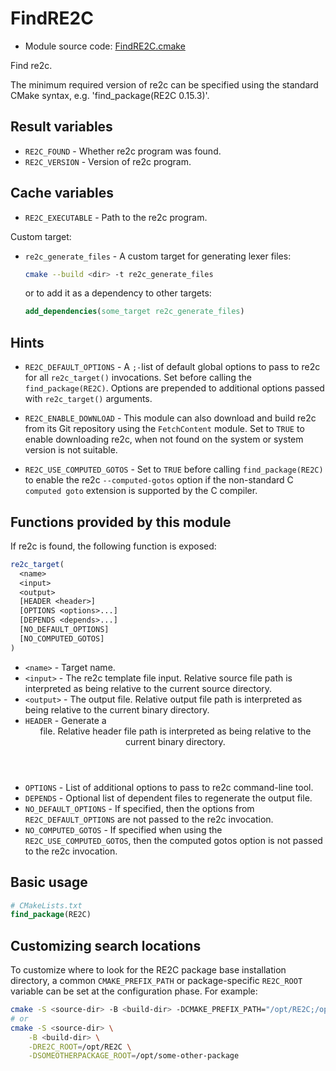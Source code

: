 <!-- This is auto-generated file. -->
# FindRE2C

* Module source code: [FindRE2C.cmake](https://github.com/petk/php-build-system/blob/master/cmake/cmake/modules/FindRE2C.cmake)

Find re2c.

The minimum required version of re2c can be specified using the standard CMake
syntax, e.g. 'find_package(RE2C 0.15.3)'.

## Result variables

* `RE2C_FOUND` - Whether re2c program was found.
* `RE2C_VERSION` - Version of re2c program.

## Cache variables

* `RE2C_EXECUTABLE` - Path to the re2c program.

Custom target:

* `re2c_generate_files` - A custom target for generating lexer files:

  ```sh
  cmake --build <dir> -t re2c_generate_files
  ```

  or to add it as a dependency to other targets:

  ```cmake
  add_dependencies(some_target re2c_generate_files)
  ```

## Hints

* `RE2C_DEFAULT_OPTIONS` - A `;-`list of default global options to pass to re2c
  for all `re2c_target()` invocations. Set before calling the
  `find_package(RE2C)`. Options are prepended to additional options passed with
  `re2c_target()` arguments.

* `RE2C_ENABLE_DOWNLOAD` - This module can also download and build re2c from its
  Git repository using the `FetchContent` module. Set to `TRUE` to enable
  downloading re2c, when not found on the system or system version is not
  suitable.

* `RE2C_USE_COMPUTED_GOTOS` - Set to `TRUE` before calling `find_package(RE2C)`
  to enable the re2c `--computed-gotos` option if the non-standard C
  `computed goto` extension is supported by the C compiler.

## Functions provided by this module

If re2c is found, the following function is exposed:

```cmake
re2c_target(
  <name>
  <input>
  <output>
  [HEADER <header>]
  [OPTIONS <options>...]
  [DEPENDS <depends>...]
  [NO_DEFAULT_OPTIONS]
  [NO_COMPUTED_GOTOS]
)
```

* `<name>` - Target name.
* `<input>` - The re2c template file input. Relative source file path is
  interpreted as being relative to the current source directory.
* `<output>` - The output file. Relative output file path is interpreted as
  being relative to the current binary directory.
* `HEADER` - Generate a <header> file. Relative header file path is interpreted
  as being relative to the current binary directory.
* `OPTIONS` - List of additional options to pass to re2c command-line tool.
* `DEPENDS` - Optional list of dependent files to regenerate the output file.
* `NO_DEFAULT_OPTIONS` - If specified, then the options from
  `RE2C_DEFAULT_OPTIONS` are not passed to the re2c invocation.
* `NO_COMPUTED_GOTOS` - If specified when using the `RE2C_USE_COMPUTED_GOTOS`,
  then the computed gotos option is not passed to the re2c invocation.

## Basic usage

```cmake
# CMakeLists.txt
find_package(RE2C)
```

## Customizing search locations

To customize where to look for the RE2C package base
installation directory, a common `CMAKE_PREFIX_PATH` or
package-specific `RE2C_ROOT` variable can be set at
the configuration phase. For example:

```sh
cmake -S <source-dir> -B <build-dir> -DCMAKE_PREFIX_PATH="/opt/RE2C;/opt/some-other-package"
# or
cmake -S <source-dir> \
    -B <build-dir> \
    -DRE2C_ROOT=/opt/RE2C \
    -DSOMEOTHERPACKAGE_ROOT=/opt/some-other-package
```
